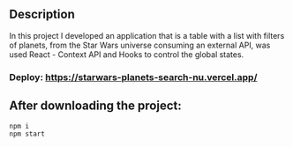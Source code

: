 ## Description

In this project I developed an application that is a table with a list with filters of planets,
from the Star Wars universe consuming an external API,
was used React - Context API and Hooks to control the global states.

### Deploy: https://starwars-planets-search-nu.vercel.app/

## After downloading the project:
```
npm i
npm start
```
